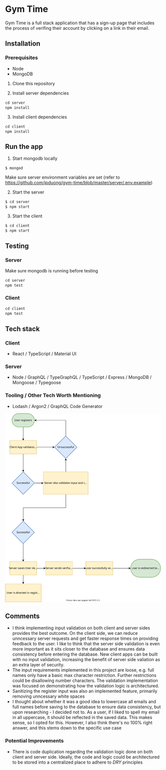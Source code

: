# Gym Time

Gym Time is a full stack application that has a sign-up page that includes the process of verifing their account by clicking on a link in their email.

## Installation

### Prerequisites

- Node
- MongoDB

1. Clone this repository

2. Install server dependencies

```
cd server
npm install
```

3. Install client dependencies

```
cd client
npm install
```

## Run the app

1. Start mongodb locally

```
$ mongod
```

Make sure server environment variables are set (refer to https://github.com/jpduong/gym-time/blob/master/server/.env.example)

2. Start the server

```
$ cd server
$ npm start
```

3. Start the client

```
$ cd client
$ npm start
```

## Testing

### Server

Make sure mongodb is running before testing

```
cd server
npm test
```

### Client

```
cd client
npm test
```

## Tech stack

### Client

- React / TypeScript / Material UI

### Server

- Node / GraphQL / TypeGraphQL / TypeScript / Express / MongoDB / Mongoose / Typegoose

### Tooling / Other Tech Worth Mentioning

- Lodash / Argon2 / GraphQL Code Generator

![Register Flow (high level)](./register-flow.svg)

## Comments

- I think implementing input validation on both client and server sides provides the best outcome. On the client side, we can reduce unncessary server requests and get faster response times on providing feedback to the user. I like to think that the server side validation is even more important as it sits closer to the database and ensures data consistency before entering the database. New client apps can be built with no input validation, increasing the benefit of server side valiation as an extra layer of security.
- The input requirements implemented in this project are loose, e.g. full names only have a basic max character restriction. Further restrictions could be disallowing number characters. The validation implementation was focused on demonstrating how the validation logic is architectured.
- Sanitizing the register input was also an implemented feature, primarily removing unncessary white spaces
- I thought about whether it was a good idea to lowercase all emails and full names before saving to the database to ensure data consistency, but upon researching - I decided not to. As a user, if I liked to spell my email in all uppercase, it should be reflected in the saved data. This makes sense, so I opted for this. However, I also think there's no 100% right answer, and this stems down to the specific use case

### Potential Improvements

- There is code duplication regarding the validation logic done on both client and server side. Ideally, the code and logic could be architectured to be stored into a centralized place to adhere to _DRY_ principles
